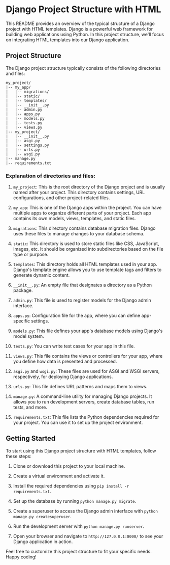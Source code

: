 # Django Project Structure with HTML

This README provides an overview of the typical structure of a Django project with HTML templates. Django is a powerful web framework for building web applications using Python. In this project structure, we'll focus on integrating HTML templates into our Django application.

## Project Structure

The Django project structure typically consists of the following directories and files:

```
my_project/
|-- my_app/
|   |-- migrations/
|   |-- static/
|   |-- templates/
|   |-- __init__.py
|   |-- admin.py
|   |-- apps.py
|   |-- models.py
|   |-- tests.py
|   |-- views.py
|-- my_project/
|   |-- __init__.py
|   |-- asgi.py
|   |-- settings.py
|   |-- urls.py
|   |-- wsgi.py
|-- manage.py
|-- requirements.txt
```

### Explanation of directories and files:

1. `my_project`: This is the root directory of the Django project and is usually named after your project. This directory contains settings, URL configurations, and other project-related files.

2. `my_app`: This is one of the Django apps within the project. You can have multiple apps to organize different parts of your project. Each app contains its own models, views, templates, and static files.

3. `migrations`: This directory contains database migration files. Django uses these files to manage changes to your database schema.

4. `static`: This directory is used to store static files like CSS, JavaScript, images, etc. It should be organized into subdirectories based on the file type or purpose.

5. `templates`: This directory holds all HTML templates used in your app. Django's template engine allows you to use template tags and filters to generate dynamic content.

6. `__init__.py`: An empty file that designates a directory as a Python package.

7. `admin.py`: This file is used to register models for the Django admin interface.

8. `apps.py`: Configuration file for the app, where you can define app-specific settings.

9. `models.py`: This file defines your app's database models using Django's model system.

10. `tests.py`: You can write test cases for your app in this file.

11. `views.py`: This file contains the views or controllers for your app, where you define how data is presented and processed.

12. `asgi.py` and `wsgi.py`: These files are used for ASGI and WSGI servers, respectively, for deploying Django applications.

13. `urls.py`: This file defines URL patterns and maps them to views.

14. `manage.py`: A command-line utility for managing Django projects. It allows you to run development servers, create database tables, run tests, and more.

15. `requirements.txt`: This file lists the Python dependencies required for your project. You can use it to set up the project environment.

## Getting Started

To start using this Django project structure with HTML templates, follow these steps:

1. Clone or download this project to your local machine.

2. Create a virtual environment and activate it.

3. Install the required dependencies using `pip install -r requirements.txt`.

4. Set up the database by running `python manage.py migrate`.

5. Create a superuser to access the Django admin interface with `python manage.py createsuperuser`.

6. Run the development server with `python manage.py runserver`.

7. Open your browser and navigate to `http://127.0.0.1:8000/` to see your Django application in action.

Feel free to customize this project structure to fit your specific needs. Happy coding!